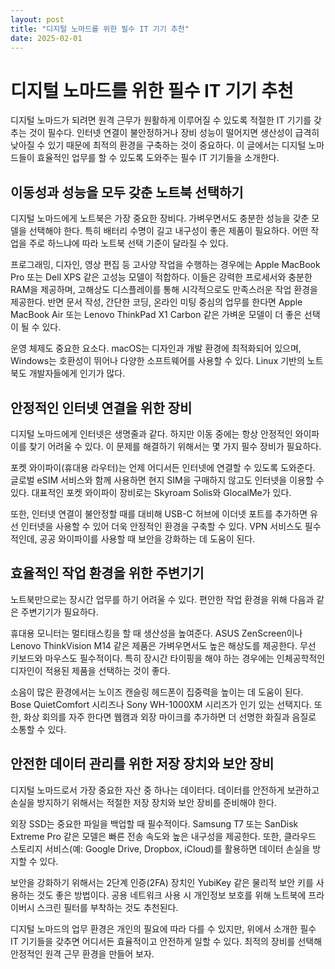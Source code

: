 ```yaml
---
layout: post
title: "디지털 노마드를 위한 필수 IT 기기 추천"
date: 2025-02-01
---
```


# 디지털 노마드를 위한 필수 IT 기기 추천

디지털 노마드가 되려면 원격 근무가 원활하게 이루어질 수 있도록 적절한 IT 기기를 갖추는 것이 필수다. 인터넷 연결이 불안정하거나 장비 성능이 떨어지면 생산성이 급격히 낮아질 수 있기 때문에 최적의 환경을 구축하는 것이 중요하다. 이 글에서는 디지털 노마드들이 효율적인 업무를 할 수 있도록 도와주는 필수 IT 기기들을 소개한다.

## 이동성과 성능을 모두 갖춘 노트북 선택하기

디지털 노마드에게 노트북은 가장 중요한 장비다. 가벼우면서도 충분한 성능을 갖춘 모델을 선택해야 한다. 특히 배터리 수명이 길고 내구성이 좋은 제품이 필요하다. 어떤 작업을 주로 하느냐에 따라 노트북 선택 기준이 달라질 수 있다.

프로그래밍, 디자인, 영상 편집 등 고사양 작업을 수행하는 경우에는 Apple MacBook Pro 또는 Dell XPS 같은 고성능 모델이 적합하다. 이들은 강력한 프로세서와 충분한 RAM을 제공하며, 고해상도 디스플레이를 통해 시각적으로도 만족스러운 작업 환경을 제공한다. 반면 문서 작성, 간단한 코딩, 온라인 미팅 중심의 업무를 한다면 Apple MacBook Air 또는 Lenovo ThinkPad X1 Carbon 같은 가벼운 모델이 더 좋은 선택이 될 수 있다.

운영 체제도 중요한 요소다. macOS는 디자인과 개발 환경에 최적화되어 있으며, Windows는 호환성이 뛰어나 다양한 소프트웨어를 사용할 수 있다. Linux 기반의 노트북도 개발자들에게 인기가 많다.

## 안정적인 인터넷 연결을 위한 장비

디지털 노마드에게 인터넷은 생명줄과 같다. 하지만 이동 중에는 항상 안정적인 와이파이를 찾기 어려울 수 있다. 이 문제를 해결하기 위해서는 몇 가지 필수 장비가 필요하다.

포켓 와이파이(휴대용 라우터)는 언제 어디서든 인터넷에 연결할 수 있도록 도와준다. 글로벌 eSIM 서비스와 함께 사용하면 현지 SIM을 구매하지 않고도 인터넷을 이용할 수 있다. 대표적인 포켓 와이파이 장비로는 Skyroam Solis와 GlocalMe가 있다.

또한, 인터넷 연결이 불안정할 때를 대비해 USB-C 허브에 이더넷 포트를 추가하면 유선 인터넷을 사용할 수 있어 더욱 안정적인 환경을 구축할 수 있다. VPN 서비스도 필수적인데, 공공 와이파이를 사용할 때 보안을 강화하는 데 도움이 된다.

## 효율적인 작업 환경을 위한 주변기기

노트북만으로는 장시간 업무를 하기 어려울 수 있다. 편안한 작업 환경을 위해 다음과 같은 주변기기가 필요하다.

휴대용 모니터는 멀티태스킹을 할 때 생산성을 높여준다. ASUS ZenScreen이나 Lenovo ThinkVision M14 같은 제품은 가벼우면서도 높은 해상도를 제공한다. 무선 키보드와 마우스도 필수적이다. 특히 장시간 타이핑을 해야 하는 경우에는 인체공학적인 디자인이 적용된 제품을 선택하는 것이 좋다. 

소음이 많은 환경에서는 노이즈 캔슬링 헤드폰이 집중력을 높이는 데 도움이 된다. Bose QuietComfort 시리즈나 Sony WH-1000XM 시리즈가 인기 있는 선택지다. 또한, 화상 회의를 자주 한다면 웹캠과 외장 마이크를 추가하면 더 선명한 화질과 음질로 소통할 수 있다.

## 안전한 데이터 관리를 위한 저장 장치와 보안 장비

디지털 노마드로서 가장 중요한 자산 중 하나는 데이터다. 데이터를 안전하게 보관하고 손실을 방지하기 위해서는 적절한 저장 장치와 보안 장비를 준비해야 한다.

외장 SSD는 중요한 파일을 백업할 때 필수적이다. Samsung T7 또는 SanDisk Extreme Pro 같은 모델은 빠른 전송 속도와 높은 내구성을 제공한다. 또한, 클라우드 스토리지 서비스(예: Google Drive, Dropbox, iCloud)를 활용하면 데이터 손실을 방지할 수 있다.

보안을 강화하기 위해서는 2단계 인증(2FA) 장치인 YubiKey 같은 물리적 보안 키를 사용하는 것도 좋은 방법이다. 공용 네트워크 사용 시 개인정보 보호를 위해 노트북에 프라이버시 스크린 필터를 부착하는 것도 추천된다.

디지털 노마드의 업무 환경은 개인의 필요에 따라 다를 수 있지만, 위에서 소개한 필수 IT 기기들을 갖추면 어디서든 효율적이고 안전하게 일할 수 있다. 최적의 장비를 선택해 안정적인 원격 근무 환경을 만들어 보자.
